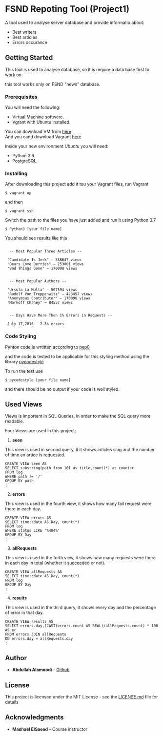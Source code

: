 # FSND Repoting Tool (Project1)

  A tool used to analyse server database and provide informatio about:
  - Best writers
  - Best articles
  - Errors occurance

## Getting Started

  This tool is used to analyse database, so it is require a data base first to work on.

  this tool works only on FSND "news" database.

### Prerequisites

  You will need the following:
  * Virtual Machine softwere.
  * Vgrant with Ubuntu installed.
  
  You can download VM from [here](https://www.virtualbox.org/wiki/Download_Old_Builds_5_1)  
  And you cand download Vagrant [here](https://www.vagrantup.com/downloads.html)

  Inside your new environment *Ubuntu* you will need:
  * Python 3.6.
  * PostgreSQL.
  
  
### Installing

  After downloading this project add it tou your Vagrant files, run Vagrant 
```
$ vagrant up
```
  and then
```
$ vagrant ssh
```
Switch the path to the files you have just added and run it using Python 3.7
```
$ Python3 [your file name]
```


You should see results like this
```

  -- Most Popular Three Articles --

 "Candidate Is Jerk" — 338647 views
 "Bears Love Berries" — 253801 views
 "Bad Things Gone" — 170098 views


  -- Most Popular Authors --

 "Ursula La Multa" — 507594 views
 "Rudolf Von Treppenwitz" — 423457 views
 "Anonymous Contributor" — 170098 views
 "Markoff Chaney" — 84557 views


  -- Days Have More Then 1% Errors in Requests --

 July 17,2016 — 2.3% errors

```

### Code Styling

Pyhton code is wrtitten according to [pep8](https://www.python.org/dev/peps/pep-0008/)

and the code is tested to be applicable for this styling method using the library [pycodestyle](https://pycodestyle.readthedocs.io/en/latest/)

To run the test use
~~~
$ pycodestyle [your file name]
~~~
and there should be no output if your code is well styled.

## Used Views

Views is important in SQL Queries, in order to make the SQL query more readable.

Four Views are used in this project:

1. **seen**

This view is used in second query, it it shows articles slug and the number of time an artice is requested.

```
CREATE VIEW seen AS
SELECT substring(path from 10) as title,count(*) as counter
FROM log 
WHERE path != '/'
GROUP BY path
;
```

2. **errors**

This view is used in the fourth view, it shows how many fail request were there in each day.

```
CREATE VIEW errors AS
SELECT time::date AS Day, count(*)
FROM log
WHERE status LIKE '%404%'
GROUP BY Day
;
```

3. **allRequests**

This view is used in the forth view, it shows haw many requests were there in each day in total (whether it succeeded or not).

```
CREATE VIEW allRequests AS
SELECT time::date AS Day, count(*)
FROM log
GROUP BY Day
;
```

4. **results**

This view is used in the third query, it shows every day and the percentage of error in that day.

```
CREATE VIEW results AS
SELECT errors.day,(CAST(errors.count AS REAL)/allRequests.count) * 100 AS er
FROM errors JOIN allRequests
ON errors.day = allRequests.day
;
```

## Author

* **Abdullah Alamoodi** - [Github](https://github.com/abady1000)

## License

This project is licensed under the MIT License - see the [LICENSE.md](LICENSE.md) file for details

## Acknowledgments

* **Mashael ElSaeed** - Course instructor
